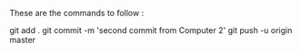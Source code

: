 These are the commands to follow :

git add .
git commit -m 'second commit from Computer 2'
git push -u origin master

